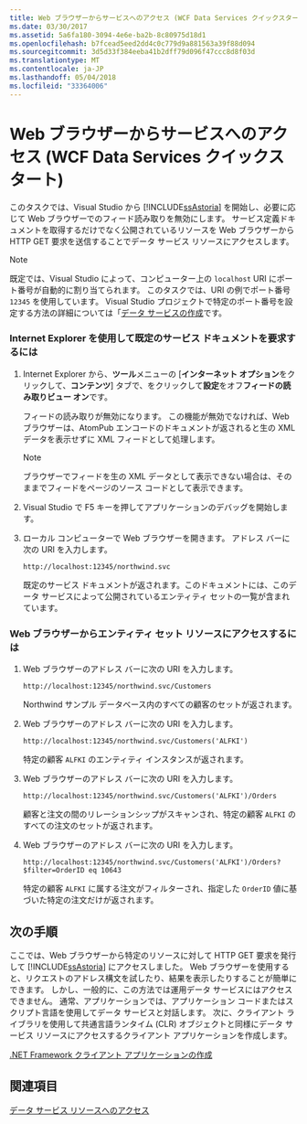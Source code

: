 ```yaml
---
title: Web ブラウザーからサービスへのアクセス (WCF Data Services クイックスタート)
ms.date: 03/30/2017
ms.assetid: 5a6fa180-3094-4e6e-ba2b-8c80975d18d1
ms.openlocfilehash: b7fcead5eed2dd4c0c779d9a881563a39f88d094
ms.sourcegitcommit: 3d5d33f384eeba41b2dff79d096f47ccc8d8f03d
ms.translationtype: MT
ms.contentlocale: ja-JP
ms.lasthandoff: 05/04/2018
ms.locfileid: "33364006"
---
```

# <a name="accessing-the-service-from-a-web-browser-wcf-data-services-quickstart"></a>Web ブラウザーからサービスへのアクセス (WCF Data Services クイックスタート)
このタスクでは、Visual Studio から [!INCLUDE[ssAstoria](../../../../includes/ssastoria-md.md)] を開始し、必要に応じて Web ブラウザーでのフィード読み取りを無効にします。 サービス定義ドキュメントを取得するだけでなく公開されているリソースを Web ブラウザーから HTTP GET 要求を送信することでデータ サービス リソースにアクセスします。  
  
> [!NOTE]
>  既定では、Visual Studio によって、コンピューター上の `localhost` URI にポート番号が自動的に割り当てられます。 このタスクでは、URI の例でポート番号 `12345` を使用しています。 Visual Studio プロジェクトで特定のポート番号を設定する方法の詳細については「[データ サービスの作成](../../../../docs/framework/data/wcf/creating-the-data-service.md)です。  
  
### <a name="to-request-the-default-service-document-by-using-internet-explorer"></a>Internet Explorer を使用して既定のサービス ドキュメントを要求するには  
  
1.  Internet Explorer から、**ツール**メニューの [**インターネット オプション**をクリックして、**コンテンツ**] タブで、をクリックして**設定**をオフ**フィードの読み取りビュー オン**です。  
  
     フィードの読み取りが無効になります。 この機能が無効でなければ、Web ブラウザーは、AtomPub エンコードのドキュメントが返されると生の XML データを表示せずに XML フィードとして処理します。  
  
    > [!NOTE]
    >  ブラウザーでフィードを生の XML データとして表示できない場合は、そのままでフィードをページのソース コードとして表示できます。  
  
2.  Visual Studio で F5 キーを押してアプリケーションのデバッグを開始します。  
  
3.  ローカル コンピューターで Web ブラウザーを開きます。 アドレス バーに次の URI を入力します。  
  
    ```  
    http://localhost:12345/northwind.svc  
    ```  
  
     既定のサービス ドキュメントが返されます。このドキュメントには、このデータ サービスによって公開されているエンティティ セットの一覧が含まれています。  
  
### <a name="to-access-entity-set-resources-from-a-web-browser"></a>Web ブラウザーからエンティティ セット リソースにアクセスするには  
  
1.  Web ブラウザーのアドレス バーに次の URI を入力します。  
  
    ```  
    http://localhost:12345/northwind.svc/Customers  
    ```  
  
     Northwind サンプル データベース内のすべての顧客のセットが返されます。  
  
2.  Web ブラウザーのアドレス バーに次の URI を入力します。  
  
    ```  
    http://localhost:12345/northwind.svc/Customers('ALFKI')  
    ```  
  
     特定の顧客 `ALFKI` のエンティティ インスタンスが返されます。  
  
3.  Web ブラウザーのアドレス バーに次の URI を入力します。  
  
    ```  
    http://localhost:12345/northwind.svc/Customers('ALFKI')/Orders  
    ```  
  
     顧客と注文の間のリレーションシップがスキャンされ、特定の顧客 `ALFKI` のすべての注文のセットが返されます。  
  
4.  Web ブラウザーのアドレス バーに次の URI を入力します。  
  
    ```  
    http://localhost:12345/northwind.svc/Customers('ALFKI')/Orders?$filter=OrderID eq 10643  
    ```  
  
     特定の顧客 `ALFKI` に属する注文がフィルターされ、指定した `OrderID` 値に基づいた特定の注文だけが返されます。  
  
## <a name="next-steps"></a>次の手順  
 ここでは、Web ブラウザーから特定のリソースに対して HTTP GET 要求を発行して [!INCLUDE[ssAstoria](../../../../includes/ssastoria-md.md)] にアクセスしました。 Web ブラウザーを使用すると、リクエストのアドレス構文を試したり、結果を表示したりすることが簡単にできます。 しかし、一般的に、この方法では運用データ サービスにはアクセスできません。 通常、アプリケーションでは、アプリケーション コードまたはスクリプト言語を使用してデータ サービスと対話します。 次に、クライアント ライブラリを使用して共通言語ランタイム (CLR) オブジェクトと同様にデータ サービス リソースにアクセスするクライアント アプリケーションを作成します。  
  
 [.NET Framework クライアント アプリケーションの作成](../../../../docs/framework/data/wcf/creating-the-dotnet-client-application-wcf-data-services-quickstart.md)  
  
## <a name="see-also"></a>関連項目  
 [データ サービス リソースへのアクセス](../../../../docs/framework/data/wcf/accessing-data-service-resources-wcf-data-services.md)
